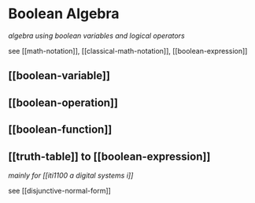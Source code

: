 # Boolean Algebra

_algebra using boolean variables and logical operators_

see [[math-notation]], [[classical-math-notation]], [[boolean-expression]]

## [[boolean-variable]]

## [[boolean-operation]]

## [[boolean-function]]

## [[truth-table]] to [[boolean-expression]]

_mainly for [[iti1100 a digital systems i]]_

see [[disjunctive-normal-form]]

